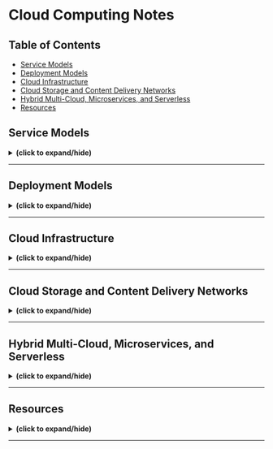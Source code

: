 # Cloud Computing Notes

## Table of Contents
- [Service Models](#service_models)
- [Deployment Models](#deployment_models)
- [Cloud Infrastructure](#cloud_infrastructure)
- [Cloud Storage and Content Delivery Networks](#storage_and_delivery_networks)
- [Hybrid Multi-Cloud, Microservices, and Serverless](#hybrid_cloud_microservices_serverless)
- [Resources](#resources)

<a id="service_models"></a>
## Service Models
<details close>
<summary><b>(click to expand/hide)</b></summary>
<!-- MarkdownTOC -->

### (SaaS) Software-as-a-Service
- **Complexity:** Low
- **Description:** Software distribution model where applications are hosted by a third-party provider and made available to customers over the internet.
- **Common Use Cases:** Email, calendar, office tools (like Microsoft Office 365), and CRM (Customer Relationship Management) systems.
- **Benefits:** 
  - Easy accessibility, centrally managed.
  - Automatic updates and patch management.
  - Subscription-based models - pay only for what you use.

### (PaaS) Platform-as-a-Service
- **Complexity:** Medium
- **Description:** Provides a platform allowing customers to develop, run, and manage applications without the complexity of building and maintaining the infrastructure.
- **Common Use Cases:** Application development, middleware, and database management.
- **Benefits:** 
  - Simplified process for developing and deploying apps.
  - Scalable solutions with support for a diverse array of programming languages.
  - Reduced costs and complexity with the underlying infrastructure managed by the provider.

### (IaaS) Infrastructure-as-a-Service
- **Complexity:** High
- **Description:** Delivers fundamental computing resources (such as compute, network, and storage) to consumers on-demand, over the internet, in a pay-as-you-go model.
- **Common Use Cases:** Website hosting, backup and recovery, and high-performance computing without the physical hardware constraints.
- **Components:**
  - (VM) Virtual Machine
  - Storage
  - Network (like firewalls and other communication components)
- **Benefits:** 
  - Improved scalability and flexibility.
  - Only pay for what you use, helping to reduce costs.
  - Control over the infrastructure without the physical maintenance of hardware.

<!-- /MarkdownTOC -->
</details>

---

<a id="deployment_models"></a>
## Deployment Models
<details close>
<summary><b>(click to expand/hide)</b></summary>

<!-- MarkdownTOC -->

### Public Cloud
- **Description:** Computing services offered by third-party providers over the public Internet, making them available to anyone who wants to use or purchase them.
- **Characteristics:**
  - Services available to multiple clients using shared infrastructure.
  - Scalable, on-demand resources.
- **Use Cases:** Web-based email, online office applications, storage.
- **Benefits:**
  - Reduced costs and maintenance.
  - High reliability.
  - Scalability.

### Private Cloud
- **Description:** Computing resources used exclusively by one business or organization. The private cloud can be physically located at your organization's on-site datacenter or hosted by a third-party service provider.
- **Characteristics:**
  - Exclusive resource use, often on-premises.
  - Enhanced security controls.
- **Use Cases:** Companies with strict data, regulatory, and governance requirements.
- **Benefits:**
  - Increased security and privacy.
  - Customization.
  - Consistent performance.

### Hybrid Cloud
- **Description:** A mix of public and private cloud environments, with orchestration between the two. Businesses can run mission-critical workloads or sensitive applications on the private cloud while using the public cloud for workloads that must scale on-demand.
- **Characteristics:**
  - Combination of private and public cloud resources.
  - Flexibility and scalability.
- **Use Cases:** Businesses with variable workloads and data processing needs.
- **Benefits:**
  - Versatility.
  - Cost management.
  - Enhanced performance.

### Community Cloud
- **Description:** A cloud infrastructure shared by several organizations with common concerns, ensuring security, compliance, and policy requirements. It can be managed by the organizations or a third party and can exist on or off-premises.
- **Why Use Community Cloud?:** Provides a secure, shared environment for organizations with common goals or tasks. Offers the same set of security controls and supports data localization requirements.
- **Modern Approach - Software-Defined Community Cloud:** Google Cloud's software-defined community cloud separates shared projects from others, providing enhanced security and compliance without physical infrastructure limitations. It enables faster access to new services and security enhancements, ensuring improved efficiency and performance.
- **Benefits:** Meets specific community security and compliance requirements, allows quicker onboarding of new technologies, and enhances availability and efficiency due to scalable infrastructure.


<!-- /MarkdownTOC -->
</details>

---

<a id="cloud_infrastructure"></a>
## Cloud Infrastructure
<details close>
<summary><b>(click to expand/hide)</b></summary>
<!-- MarkdownTOC -->

### Region 
<details close>
<summary><b>(click to expand/hide)</b></summary>
<!-- MarkdownTOC -->

- **Description:** is a geographic area or location where a Cloud provider's infrastructure is clustered, and may have names like **NA South** or **US East**.

<!-- /MarkdownTOC -->
</details>

### Availability Zones (AZ)
<details close>
<summary><b>(click to expand/hide)</b></summary>
<!-- MarkdownTOC -->

- **Description:** Each cloud region can have multiple Zones and (data centers) have their own power, cooling, networking resources and may have names like **US-East-1** or **DAL-09**
- **Benefits:**
  - Isolation of zones improves the cloud's fault tolerance, decreases latency, and more.
  - Very high bandwidth connectivity with other AZs, Data Centers and the internet.

<!-- /MarkdownTOC -->
</details>

### Cloud Data Center
<details close>
<summary><b>(click to expand/hide)</b></summary>
<!-- MarkdownTOC -->

- **Description:** is a huge room or a warehouse containing cloud infrastructure (pods and racks, or standardized containers of computing resources such as servers, storage and networking equipment)

<!-- /MarkdownTOC -->
</details>

### Computing Resources
<details close>
<summary><b>(click to expand/hide)</b></summary>
<!-- MarkdownTOC -->

- **Servers:**
  - Virtual Machines: Emulated computers based on physical servers.
  - Bare Metal Servers: Physical servers without layers of virtualization.
  - Serverless: On-demand computing execution with zero server management.

- **Storage:**
  - Associated with both virtual and physical servers.

- **Networking:**
  - **Infrastructure Components:**
    - Routers and switches form the backbone of cloud networking.
  
  - **Advantages:**
    - Simplified networking tasks including provisioning, configuration, and management.
  
  - **Configuration Essentials:**
    - Requires setting up IP addresses and subnets.
  
  - **Security Configurations:**
    - Vital to manage access to resources via security groups, ACLs, VLANs, VPCs, and VPNs.
  
  - **Virtualized Networking Hardware:**
    - Appliances like firewalls, load balancers, gateways, and traffic analyzers are available as virtual services.
  
  - **Enhanced Delivery:**
    - Cloud providers offer Content Delivery Networks (CDNs) for improved and accelerated web content delivery.

<!-- /MarkdownTOC -->
</details>

---

### Virtualization and Virtual Machines
<details close>
<summary><b>(click to expand/hide)</b></summary>
<!-- MarkdownTOC -->

#### Introduction
- **Presenter:** Kaleigh Bovey from the IBM Cloud team
- **Topic:** Overview of virtualization in the context of cloud computing

#### What is Virtualization?
- **Definition:** The creation of a virtual (rather than actual) version of something, such as compute resources, storage, networking, servers, or applications.
- **Key Component:** Hypervisor

#### Hypervisors
- **Function:** Allows multiple operating systems to share a single hardware host.

#### Types of Hypervisors
1. **Type 1 Hypervisor**
   - Directly installed on physical server hardware.
   - Also known as a "bare-metal hypervisor."
   - Examples: VMware ESXi, Microsoft Hyper-V, KVM.
   - Characteristics: High security, lower latency, commonly used in enterprise environments.

2. **Type 2 Hypervisor**
   - Installed on a host operating system.
   - Also known as "hosted hypervisor."
   - Examples: Oracle VirtualBox, VMware Workstation.
   - Characteristics: Higher latency, commonly used for end-user virtualization.

#### Virtual Machines (VMs)
- **Definition:** Software-based emulations of a computer system.
- **Features:**
  - Contains an operating system and applications.
  - Independent from one another.
  - Can run multiple instances on a single hypervisor.
  - Supports various operating systems (e.g., Windows, Linux, UNIX).
  - High portability.

#### Key Benefits of Virtualization
1. **Cost Savings:**
   - Reduces the need for physical infrastructure.
   - Saves on electricity, maintenance, and server costs.

2. **Agility and Speed:**
   - Quick to create and deploy VMs.
   - Simplifies processes such as dev-test scenarios.

3. **Reduced Downtime:**
   - VMs can be quickly moved to another hypervisor if a host fails, ensuring a reliable backup plan and continuous system operation.

#### Conclusion
- Virtualization is central to cloud computing, offering numerous benefits in efficiency, cost savings, and agility.
- **Next Topic Preview:** Discussion of various types of virtual machines in the following session.

<!-- /MarkdownTOC -->
</details>

---

### Overview of Virtual Machines in Cloud Computing
<details close>
<summary><b>(click to expand/hide)</b></summary>
<!-- MarkdownTOC -->

#### Introduction
- **Topic:** Various types and characteristics of Virtual Machines (VMs) in cloud environments.

#### Virtual Machines (VMs)
- Also known as Virtual Servers, Virtual Instances, or simply "instances."
- Available in multiple configurations for diverse use cases.
- **Deployment Specifications:**
  - Selection of Region, Zone, or Data Center.
  - Choice of Operating System.
- **Billing Options:** Hourly or monthly.
- **Infrastructure Options:** Shared (multi-tenant) or dedicated (single-tenant).

#### Types of VMs

##### 1. Shared/Public Cloud VMs
- Multi-tenant, provider-managed VMs.
- Provisioned on-demand with predefined or custom sizes.
- Configurations for various workloads (Compute Intensive, Memory Intensive, High Performance I/O).
- Priced per hour or month.
- **Use Cases:** General purpose applications, development environments.

##### 2. Transient/Spot VMs
- Lower-cost VMs utilizing unused cloud data center capacity.
- Subject to de-provisioning by the provider at any time.
- **Use Cases:** Non-critical applications, testing, stateless workloads, big data, high-performance computing (HPC) tasks.

##### 3. Reserved Instances
- Capacity reservation for a specified term (1 year, 3 years, etc.).
- Guarantees resource availability.
- Reduced costs compared to standard instances.
- **Use Cases:** Long-term projects, steady-state workloads, financial forecasting benefits.

##### 4. Dedicated Hosts
- Single-tenant VMs ensuring privacy and control.
- Exclusive use of the host’s resources.
- Placement control over workloads.
- Compliance with regulatory requirements and specific licensing terms.
- **Use Cases:** Data-sensitive tasks, compliance-restricted workloads, performance-intensive applications.

#### Conclusion
- VMs are fundamental components in cloud computing, offering versatility for a wide range of use cases.
- They deliver various benefits, including cost efficiency, scalability, and strategic performance allocation.

<!-- /MarkdownTOC -->
</details>

---

### Bare Metal Servers in Cloud Computing
<details close>
<summary><b>(click to expand/hide)</b></summary>
<!-- MarkdownTOC -->

#### Definition
- **Bare Metal Server:** A single-tenant, dedicated physical server dedicated to a single customer.

#### Key Features
- **Management by Cloud Provider:** The provider handles the server up to the OS. They ensure the hardware and rack connections are functional.
- **Customer's Responsibility:** Administration and management above the OS level.
- **Configuration Options:** Pre-configured by the provider or custom-configured based on customer's specifications.
- **Additional Features:** GPUs for tasks like scientific computation, data analytics, and professional virtual graphics.

#### Provisioning and Costs
- **Provisioning Time:** 
  - Preconfigured builds: 20-40 minutes.
  - Custom builds: 3-4 hours.
  - Times vary by cloud provider.
- **Cost:** Generally more expensive than VMs due to dedicated usage.
- **Availability:** Not all cloud providers offer bare metal servers.

#### Use Cases and Advantages
- Suitable for high-performance, highly secure, and isolated environments.
- **Performance:** Meets the demands of high-performance computing (HPC) and data-intensive applications.
- **Workload Examples:** ERP, CRM, AI, deep learning, virtualization, big data analytics, and GPU-intensive tasks.
- **Security & Control:** Full customer access without needing a hypervisor; ideal for applications needing high security control.

#### Bare Metal vs. Virtual Servers
- **Bare Metal Advantages:**
  - Best for CPU and I/O intensive workloads.
  - Highest performance and security.
  - Satisfies strict compliance requirements.
  - Complete flexibility, control, and transparency.
  - Comes with added management and operational overhead.
- **Virtual Servers Advantages:**
  - Rapid provisioning.
  - Elastic and scalable.
  - Lower cost.
  - Limitations in performance and throughput due to shared hardware.

#### Conclusion
- **Bare Metal Servers:** Ideal for high-performance and security-centric applications.
- **Virtual Servers:** Best for quick, scalable, and cost-effective solutions.

<!-- /MarkdownTOC -->
</details>

---

### Secure Networking In Cloud
<details close>
<summary><b>(click to expand/hide)</b></summary>
<!-- MarkdownTOC -->

#### Introduction
- The surge in **Cloud adoption** and **cybersecurity threats** necessitates robust Cloud network security.
- Cloud networks mimic on-premises networks but use logical instances (e.g., vNICs) instead of physical hardware.

#### Building a Cloud Network
##### 1. Initiation:
   - Define the network size or IP address range.
   - Deploy in logically separated segments with Virtual Private Clouds (VPCs) and sub-divisions known as subnets.

##### 2. Utilization of Subnets:
   - Cloud resources (VMs, storage, etc.) are deployed into these subnets.
   - Allows for multi-tier concepts familiar from on-premises setups.
   - Crucial for implementing security measures.

##### 3. Security Implementation:
   - Subnets are shielded with access control lists (ACLs), acting as firewalls.
   - Further instance-level security with security groups.

##### 4. Application Deployment:
   - Set up different security groups for different types of VSIs (e.g., Web access, application tier, database).
   - Implement public gateway instances for internet-facing applications.

##### 5. Connectivity Enhancements:
   - Extend on-premises resources securely using Virtual Private Networks (VPNs).
   - Maintain application responsiveness with load balancers.
   - For hybrid Cloud environments, utilize dedicated connections (like IBM's Direct Link) for improved security and efficiency.

#### Conclusion
- Constructing a Cloud Network involves creating logical structures providing functionalities similar to traditional data center networks, crucial for securing digital environments and ensuring efficient application performance.

<!-- /MarkdownTOC -->
</details>

---

### Containers
<details close>
<summary><b>(click to expand/hide)</b></summary>
<!-- MarkdownTOC -->

#### Introduction

- Containers package application code, libraries, and dependencies into a single unit to run consistently across environments.
- They are lightweight compared to VMs, requiring no guest OS.

#### History of Containerization

- Originated in 2008 with Linux kernel introducing control groups (Cgroups).
- Paved the way for Docker, Cloud Foundry, Rocket, etc.

#### Containers vs. Virtual Machines (VMs)

- VMs include the application, necessary binaries, libraries, and an entire guest OS for each instance, consuming substantial system resources.
- Containers share the host OS and include only the app and its dependencies, making them more efficient.

##### Problems with VMs:

1. **Resource-Intensive**: Each instance of VM needs a full-blown OS, consuming significant system resources.
2. **Scaling Issues**: Scaling requires duplicating the whole VM, further using up system resources.
3. **Compatibility Issues**: Applications may run on a developer’s machine but face compatibility issues when transferred to a VM.

#### Containerization Process

- Starts with a manifest (e.g., Dockerfile).
- Creation of an image (e.g., Docker image).
- Deployment of the container.

#### Advantages of Containerization

1. **Efficiency**: Containers are lightweight and share the host’s OS kernel, avoiding the overhead of running entire OS instances.
2. **Scalability**: Easier to scale out because of their smaller size.
3. **Consistency across Environments**: Runs the same, regardless of where they are deployed.
4. **Resource Distribution**: Unused resources by one container can be utilized by others, optimizing resource use.
5. **Microservices**: Ideal for a microservices approach, allowing different services to be deployed, maintained, and scaled independently.

#### Conclusion

- Containers facilitate cloud-native architectures, making development, deployment, and scaling more efficient and consistent.
- They enable agile DevOps practices and continuous integration and delivery (CI/CD).

<!-- /MarkdownTOC -->
</details>

---

<!-- /MarkdownTOC -->
</details>

---

<a id="storage_and_delivery_networks"></a>
## Cloud Storage and Content Delivery Networks
<details close>
<summary><b>(click to expand/hide)</b></summary>
<!-- MarkdownTOC -->

### Basics of Storage on Cloud
<details close>
<summary><b>(click to expand/hide)</b></summary>
<!-- MarkdownTOC -->

## Introduction
Cloud storage involves saving data to an off-site storage system maintained by a third party. It allows for scalability, flexibility, and accessibility, with pricing based on the storage used.

## Types of Cloud Storage

### Direct Attached Storage (DAS)
- **Description**: Storage directly connected to a cloud server, often within the same physical enclosure.
- **Characteristics**:
  - High speed due to proximity.
  - Primarily used for operating systems.
  - Ephemeral, tied to the lifespan of its compute node.
  - Not suitable for shared access across multiple systems.
- **Limitations**: Less resilient to failures, not ideal for long-term storage.

### File Storage (NFS)
- **Description**: Network-attached storage offering shared access to files.
- **Characteristics**:
  - Data accessible over standard ethernet networks.
  - Utilizes a familiar hierarchical structure.
  - Can be mounted by multiple servers.
- **Performance**: Slower than DAS and Block storage, cost-effective.

### Block Storage
- **Description**: High-speed, highly reliable storage suitable for databases and intensive applications.
- **Characteristics**:
  - Accessed through high-speed fibre connections.
  - Provisioned in volumes and seen as individual hard drives by compute nodes.
  - Supports a single compute node at a time.
- **Performance**: Fast read/write capabilities. Associated term: 'IOPS' (Input/Output Operations Per Second).

### Object Storage
- **Description**: Accessed via API, suitable for a vast array of unstructured data.
- **Characteristics**:
  - Most affordable storage option.
  - Infinite scalability from the user perspective.
  - Data accessibility through direct calls to the object itself, not reliant on a compute node.
- **Usage**: Ideal for documents, media, backups, application data, and more.
- **Performance**: Slower read/write speeds compared to other storage types.

## Considerations in Cloud Storage

- **Persistence**: Refers to whether data remains stored even after its compute node is terminated. Persistent storage remains, whereas non-persistent (ephemeral) storage is deleted with its compute node.
- **Snapshots**:
  - Quick to create, recording only changes made after the previous snapshot.
  - Ideal for reverting systems to a previous state.
  - Not suitable for individual file recovery.

## Conclusion
Choosing the right type of cloud storage requires considering data accessibility, speed, resilience, and cost. Each storage type has its unique benefits suitable for specific use cases and applications.

<!-- /MarkdownTOC -->
</details>

---

### File Storage
<details close>
<summary><b>(click to expand/hide)</b></summary>
<!-- MarkdownTOC -->

# Detailed Overview of File Storage

## Characteristics of File Storage

- **Attachment**: Requires connection to a compute node for access and operation, similar to direct attached storage.
- **Cost and Maintenance**: Generally more cost-effective and resilient compared to direct attached storage, requiring less user intervention for disk management and maintenance.
- **Capacity**: Allows for provisioning of large storage quantities, presented as disks to servers.
- **Storage Appliances**: 
  - Disks are housed in specialized hardware separate from compute nodes.
  - High resilience and enhanced data security, with features like in-transit encryption.
  - Fully managed by service providers.

## Connectivity and Performance

- **Networking**:
  - Utilizes ethernet networks, often dedicated, for connecting storage to compute nodes.
  - Commonly known as 'Network Attached Storage' (NAS) or 'Network File Storage' (NFS).
- **Performance Variability**: 
  - Speed can fluctuate based on network load, impacting bandwidth.
  - Not suited for tasks requiring consistently high network speeds due to potential latency.

## Use Cases and Workload Suitability

- **Multi-Access Capability**: Can be mounted on multiple compute nodes simultaneously, appearing as an ordinary drive.
- **Ideal Applications**: 
  - Common/shared storage areas (e.g., departmental file shares, application processing zones, web service file repositories).
  - Contexts where network speed variability is non-critical.
- **Other Uses**: 
  - Viable for databases or other applications when budget constraints exist, with a trade-off in speed.

## IOPS Considerations in File Storage

- **Definition**: 'Input/Output Operations Per Second' - indicates the speed of data writing and reading on the disks (independent of network speed).
- **Cost Implication**: Higher IOPS usually implies increased expenses.
- **Significance**: 
  - Critical in matching storage performance with application demands.
  - Mismatched IOPS (too low) can slow down applications, whereas unnecessarily high IOPS may lead to overpayment.

## Example Scenario

- Scenario: A shared file storage used by 30 compute nodes, with an application performing 60 data operations per minute.
- Calculation: This equates to roughly 1 operation per second, illustrating the varying IOPS demands of different applications.

## Conclusion

Understanding the specifics of File Storage, including its connectivity, performance, and appropriate use cases, is crucial in leveraging its capabilities effectively. IOPS, a key performance metric, requires careful consideration to balance costs and maintain application efficiency.

<!-- /MarkdownTOC -->
</details>

---

### Block Storage
<details close>
<summary><b>(click to expand/hide)</b></summary>
<!-- MarkdownTOC -->

# Understanding Block Storage and Its Comparison with File Storage

Presenter: Amy Blea, IBM Cloud

## Introduction to Block Storage

- **Functionality**: Stores data in separate chunks or 'blocks', each with a unique address.
- **Accessibility**: Must be attached to a compute node to be functional, akin to direct attached storage and file storage.
- **Security and Resilience**: 
  - Mounted from remote storage appliances, offering high failure resilience.
  - Ensures data security through services like encryption during transit and while at rest.

## Connectivity and Performance of Block Storage

- **Network**: Utilizes a dedicated fiber optic network, enabling signal travel at light speed.
- **Cost and Efficiency**: 
  - More expensive due to high-speed fiber network construction, reflecting a higher price point.
  - Ideal for low-latency, high-performance workloads due to speed and consistency.

## Workloads and Suitability

- **Exclusive Access**: Typically mounted to a single compute node, unlike file storage that supports multiple nodes.
- **Ideal Workloads**: 
  - Perfect for consistent, high-speed storage demands (e.g., databases, mail servers).
  - Not suitable for scenarios requiring shared disk access among nodes.

## Understanding IOPS in Block Storage

- **IOPS Specification**: Cloud providers often allow IOPS characteristics specification during storage provisioning, adjustable according to application demands and behavior changes.

## Comparing Block and File Storage

- **Common Features**:
  - Both sourced from appliances managed by service providers.
  - High availability, resilience, and data encryption features.
- **Connectivity Differences**:
  - File storage uses ethernet (also called Network Attached or NFS Storage), susceptible to speed variability.
  - Block storage employs a consistent, high-speed fiber network.
- **Access Flexibility**:
  - File storage supports multiple compute node attachments simultaneously.
  - Block storage restricts attachment to one node at a time.
- **Use Case Based Selection**:
  - File storage: Preferred for non-speed-sensitive workloads, cost concerns, or necessary file sharing.
  - Block storage: Chosen for applications demanding fast, consistent disk access (e.g., databases).

## Deep Dive into Traditional Storage Types with IBM Cloud

- **Block Storage Overview**: 
  - Accessed by servers through a Storage Area Network (SAN).
  - Offers the lowest latency for applications, suitable for high-performance tasks.
  - Generally features high redundancy across volumes for data safety.

- **File Storage Specifics**:
  - Connects through a common network, supporting multiple server access.
  - Ideal for scalable situations with multiple file shares.
  - Allows multiple simultaneous reads/writes without data overwrite concerns.

- **Choosing Between Block and File Storage**:
  - **Block Storage is ideal for**:
    - Boot volumes for configurations like VMware.
    - Low latency and high-performance tasks (e.g., transactional/relational databases).
  - **File Storage is perfect for**:
    - Environments with mixed data types (e.g., web hosting servers).
    - Collaborative spaces needing concurrent access and operations.

- **Relevance**: Despite being traditional, both storage types maintain significant relevance due to their distinctive benefits for various workloads, whether on-premise or cloud-based.

## Conclusion

- Both block and file storage continue to play critical roles in diverse workload management, each with unique strengths.

<!-- /MarkdownTOC -->
</details>

---

## Object Storage
<details close>
<summary><b>(click to expand/hide)</b></summary>
<!-- MarkdownTOC -->

## Introduction
- Object storage is an adaptable, API-accessible storage solution, differing from traditional file and block storage systems.

## Key Features

### Accessibility
- **API-based Interaction**: Manages data through application programming interfaces (APIs), not dependent on a direct connection to a compute node.

### Cost-Efficiency
- **Lower Costs**: Generally cheaper than other cloud storage, charging per gigabyte of storage used.

### Scalability
- **Infinite Storage**: No pre-set storage limit; costs are based on actual usage.

## Use Case
- Perfect for large quantities of unstructured data, where no specific structure or hierarchy is necessary.

## Structural Aspects

### Buckets
- Objects are stored within 'buckets' along with unique metadata for identification and management.

### Resilience & Availability
- Ensured by service providers, with multiple storage options based on user needs and data sensitivity.

## Limitations
- Not suitable for dynamic file operations or high-speed access requirements.

## Advanced Insights

### Storage Tiers
- **Standard Tier**: For frequently accessed data, highest cost.
- **Vault/Archive Tier**: Less frequently accessed data, moderately reduced cost.
- **Cold Vault Tier**: Rarely accessed data, significantly lower cost.
- **Automatic Archiving**: Possible setup for data movement to cheaper tiers based on access frequency, using object metadata.

### Performance
- **Speed**: Generally slower compared to file/block storage, with retrieval times ranging from seconds to hours, particularly for cold storage data.

### Costs
- Additional charges may apply for data retrieval, especially from colder storage tiers.

### API Access
- **Common API**: S3, widely used due to its compatibility across various providers, enabling standardized access and management functions.
- **Functionality**: APIs allow for comprehensive management, including uploading and downloading data.

### Integration and Backup Solutions
- Object storage supports existing applications and is an efficient solution for backup and disaster recovery.
- It serves as a superior alternative to physical tape backups, offering geographical redundancy without manual intervention.

## Summary
- Object storage, offering various tiers and access methods, is a cost-effective, scalable solution for static data storage.
- Its API compatibility, particularly with the S3 standard, makes it a versatile option across different platforms and applications.
- Despite its slower performance for data retrieval, it stands out for backup and disaster recovery use cases due to its cost-efficiency and ease of management.

<!-- /MarkdownTOC -->
</details>

---

## CDN - Content Delivery Networks
<details close>
<summary><b>(click to expand/hide)</b></summary>
<!-- MarkdownTOC -->

# Understanding Content Delivery Networks (CDNs)

## Overview

- **Definition**: A CDN is a distributed server network that accelerates internet content delivery by caching website content, utilizing servers closest to the user's location.

## How CDNs Enhance Content Delivery

- **Global User Base**: Websites often have a global audience but may not have servers located worldwide, potentially slowing down content delivery due to the distances involved.

### The Problem of Distance

- **User Experience**: The further a user is from the server, the longer the content delivery time, leading to a slower website experience.
  - Sydney to Dallas: ~170 ms
  - London to Dallas: ~100 ms
  - New York to Dallas: ~40 ms
  - Los Angeles to Dallas: ~30 ms

### CDN Mechanism

- **Proximity-Based Content Delivery**: CDNs store content on multiple servers worldwide, allowing users to retrieve website data from the closest server, ensuring faster access.
- **Traffic Management**: Instead of all user requests hitting the main server, they are distributed across various geographic locations. This process significantly reduces the load on the original server.

## Benefits of Using a CDN

### Speed and Accessibility

- **Reduced Latency**: By shortening the physical distance between the user and the server, CDNs drastically cut down the data transfer time, making websites faster.
- **Global Reach**: Regardless of where the users are, they can access the content quickly due to the dispersed nature of CDN servers.

### Scalability and Reliability

- **Handling Traffic Peaks**: By spreading user requests across multiple servers, CDNs prevent overload on any single server, especially during traffic surges.
- **Increased Uptime**: Less strain on the primary server means potentially higher uptime and consistent availability.

### Security

- **Security Through Obscurity**: With the CDN acting as an intermediary between the user and the original server, there's an added layer of protection against direct attacks.
- **Reduced Direct Traffic**: Fewer direct requests and interactions with the main server offer a degree of protective obscurity.

## Summary

CDNs enhance website performance by distributing the service spatially relative to end-users. This mechanism provides high availability and performance by replicating the content from the original server and delivering it quickly and efficiently to users worldwide. Moreover, the use of a CDN can also lead to indirect benefits such as improved security, reduced server load, and potentially increased uptime due to minimized direct interactions between users and the primary server.

<!-- /MarkdownTOC -->
</details>

---

<!-- /MarkdownTOC -->
</details>

---

<a id="hybrid_cloud_microservices_serverless"></a>
## Hybrid Multi-Cloud, Microservices, and Serverless
<details close>
<summary><b>(click to expand/hide)</b></summary>
<!-- MarkdownTOC -->

### Hybrid Multi-Cloud
<details close>
<summary><b>(click to expand/hide)</b></summary>
<!-- MarkdownTOC -->

# Hybrid and Multi-Cloud Strategies: Use Cases and Benefits

## Introduction
- **Hybrid cloud** connects an organization's private cloud and public cloud, forming a unified infrastructure.
- **Multi-cloud** is a cloud adoption strategy involves using services from different providers across various cloud models (IaaS, PaaS, SaaS).
- **Hybrid multi-cloud** allows leveraging the best services from various providers, ensuring seamless application/workload performance across multiple clouds.

## Use Cases

### 1. Cloud Scaling
- Common reason for cloud adoption; particularly useful for businesses with fluctuating operational demands.
- Example: A flower delivery service scales resources during peak seasons (e.g., holidays) and scales down during off-peak times, optimizing costs and resource usage.

### 2. Composite Cloud Applications
- Applications spread across multiple cloud environments, useful for global service offerings.
- Example: Flower delivery service uses on-premises infrastructure in Europe and adopts cloud solutions in North America to handle region-specific demands.

### 3. Industry-Specific Modernization (Airline Industry)
- Modern mobile applications enhance user experiences, often requiring integration between on-premises systems and cloud-based services.
- Example: Airlines improve customer satisfaction by enabling mobile access for ticket booking, especially during flight delays.

### 4. Data and AI Optimization
- Leveraging historical data with AI for predictive analysis, enhancing operational efficiency, and customer satisfaction.
- Example: Airlines use predictive analytics to foresee and mitigate unplanned maintenance, a major cause of flight delays.

## Additional Advantages of Hybrid Multi-Cloud
- **Avoiding Vendor Lock-in**: Provides the flexibility to shift workloads among different cloud services as needed.
- **Optimized Performance**: Selecting the most suitable cloud services for specific operational aspects or regions.
- **Cost Efficiency**: Managing resources according to demand, preventing unnecessary expenses on infrastructure.

## Conclusion
- Hybrid and multi-cloud strategies empower businesses to optimize operations, innovate services, and enhance user experiences through flexible, scalable, and efficient cloud integrations.

<!-- /MarkdownTOC -->
</details>

---

### Microservices
<details close>
<summary><b>(click to expand/hide)</b></summary>
<!-- MarkdownTOC -->

# Understanding Microservices Architecture: Benefits and Real-World Application

## Overview
- **Microservices Architecture**: An architectural style where an application is structured as a collection of loosely coupled services, improving modularity and making the application easier to understand, develop, and scale.
- They communicate with one another over a combination of: APIs, Event streaming, Message brokers.

## Key Concepts
- **Traditional Monolithic Applications**: Earlier, large applications were built entirely as a single unit by a team over months.
- **Evolution to Microservices**: Shifted focus to using existing code, cloud platforms, and breaking down applications into core functions (microservices).

## Advantages of Microservices
- **Independent Development**: Small teams handle specific microservices, expediting the development process.
- **Scalability**: Each service can be scaled independently, optimizing resources and costs.
- **Flexibility and Resilience**: Services are loosely coupled; if one fails, others continue running. They can also be easily replaced or upgraded.

## Microservices in Action: "Dream Game" Use Case
- **Scenario**: Ron, a soccer fan, uses "Dream Game," an online streaming platform, to watch missed games.

### Functionality Breakdown
- **Content Catalog Microservice**: Maintains detailed records (metadata) of available content.
- **Search Microservice**: Allows users to perform content searches, interacting with the catalog.
- **Recommendations Microservice**: Analyzes user data to generate personalized content suggestions.

### Inter-service Communication
- **Service Discovery**: Enables microservices to locate each other.
- **APIs**: Allow microservices to communicate efficiently.

### Continuous Improvement
- Developers enhance the Recommendations service with analytics for more personalized content.
- These updates are deployed seamlessly without affecting the overall application functionality.

### Enhanced User Experience
- Ron enjoys a more personalized experience with better content recommendations.

## Conclusion
- Microservices architecture allows for rapid, parallel innovation.
- Businesses can remain agile, adapting quickly to user preferences and market trends.

<!-- /MarkdownTOC -->
</details>

---

### Serverless Computing
<details close>
<summary><b>(click to expand/hide)</b></summary>
<!-- MarkdownTOC -->

# Serverless Computing Overview

## Introduction
- **Definition**: Serverless computing allows developers to focus on code and business logic by outsourcing infrastructure management tasks (like scaling, scheduling, and provisioning) to cloud providers.

## Characteristics of Serverless Computing
- No server provisioning, software installation, or infrastructure operation involved for developers.
- Code runs on-demand, scaling based on the number of requests.
- Pay-as-you-go model — only pay for the resources used, with no charges for idle capacity.
- Code executed in stateless containers as individual functions, invoked per request without prior context.

## Serverless in Action: Use Case Example
- **Scenario**: A serverless platform translates text files sent from a website's front end, stores the translated versions in cloud storage, and returns the links to the user.

## Popular Serverless Computing Services
- IBM Cloud Functions (based on Apache OpenWhisk)
- AWS Lambda
- Microsoft Azure Functions

## Suitability of Serverless Architecture
- Ideal for short-running, stateless functions.
- Efficient for seasonal workloads with varied demand.
- Optimal for event-driven, asynchronous processing.
- Compatible with microservices built as stateless functions.

### Appropriate Use Cases
- Data and event processing
- IoT applications
- Backend for mobile applications
- Tasks involving text, audio, image, and video such as data enrichment, transformation, validation, etc.
- Data stream ingestion (business data, IoT sensor data, etc.)

## Challenges of Serverless Architectures
- Not suitable for long-running processes due to potential higher costs and complexity.
- Risk of vendor lock-in due to dependence on specific platform features.
- Potential delays in "cold starts" could impact time-sensitive applications.

## Conclusion
- Serverless computing offers significant benefits in scalability, cost-efficiency, and streamlined developer experience.
- It is essential to evaluate the specific needs and characteristics of your application to determine the suitability of adopting a serverless architecture.

<!-- /MarkdownTOC -->
</details>

---

<!-- /MarkdownTOC -->
</details>

---

<a id="resources"></a>
## Resources
<details close>
<summary><b>(click to expand/hide)</b></summary>
<!-- MarkdownTOC -->

- []()

<!-- /MarkdownTOC -->
</details>

---
